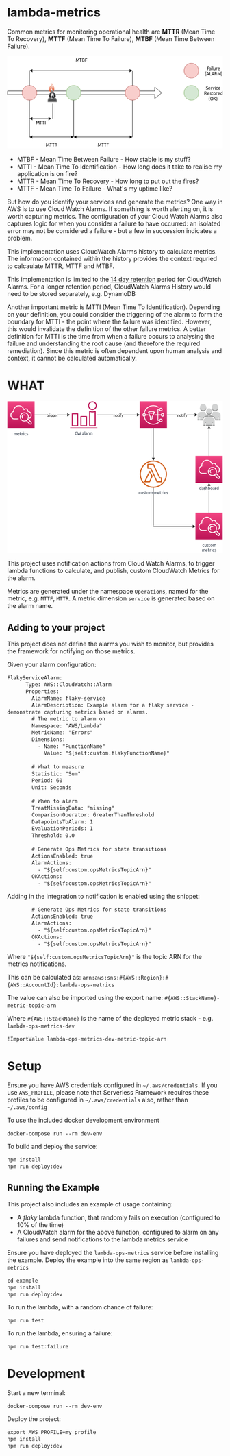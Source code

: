 # lambda-metrics

Common metrics for monitoring operational health are **MTTR** (Mean Time To Recovery), **MTTF** (Mean Time To Failure), **MTBF** (Mean Time Between Failure).

![failure-metrics](./doc/img/failure-metrics.png)

*  MTBF - Mean Time Between Failure - How stable is my stuff?
*  MTTI - Mean Time To Identification - How long does it take to realise my application is on fire?
*  MTTR - Mean Time To Recovery - How long to put out the fires?
*  MTTF - Mean Time To Failure - What's my uptime like?

But how do you identify your services and generate the metrics?  One way in AWS is to use Cloud Watch Alarms.  If something is worth alerting on, it is worth capturing metrics.  The configuration of your Cloud Watch Alarms also captures logic for when you consider a failure to have occurred: an isolated error may not be considered a failure - but a few in succession indicates a problem.

This implementation uses CloudWatch Alarms history to calculate metrics.  The information contained within the history provides the context requried to calcaulate MTTR, MTTF and MTBF.  

This implementation is limited to the [14 day retention](https://aws.amazon.com/cloudwatch/faqs/) period for CloudWatch Alarms. For a longer retention period, CloudWatch Alarms History would need to be stored separately, e.g. DynamoDB

Another important metric is MTTI (Mean Time To Identification).  Depending on your definition, you could consider the triggering of the alarm to form the boundary for MTTI - the point where the failure was identified.  However, this would invalidate the definition of the other failure metrics.  A better definition for MTTI is the time from when a failure occurs to analysing the failure and understanding the root cause (and therefore the required remediation).  Since this metric is often dependent upon human analysis and context, it cannot be calculated automatically.

# WHAT

![](./doc/img/failure-metric-architecture.png)

This project uses notification actions from Cloud Watch Alarms, to trigger lambda functions to calculate, and publish, custom CloudWatch Metrics for the alarm.

Metrics are generated under the namespace `Operations`, named for the metric, e.g. `MTTF`, `MTTR`.  A metric dimension `service` is generated based on the alarm name.

## Adding to your project

This project does not define the alarms you wish to monitor, but provides the framework for notifying on those metrics.

Given your alarm configuration:
```
FlakyServiceAlarm:
      Type: AWS::CloudWatch::Alarm
      Properties:
        AlarmName: flaky-service
        AlarmDescription: Example alarm for a flaky service - demonstrate capturing metrics based on alarms.
        # The metric to alarm on
        Namespace: "AWS/Lambda"
        MetricName: "Errors"
        Dimensions:
          - Name: "FunctionName"
            Value: "${self:custom.flakyFunctionName}"
        
        # What to measure
        Statistic: "Sum"
        Period: 60
        Unit: Seconds
        
        # When to alarm
        TreatMissingData: "missing"
        ComparisonOperator: GreaterThanThreshold
        DatapointsToAlarm: 1
        EvaluationPeriods: 1
        Threshold: 0.0

        # Generate Ops Metrics for state transitions
        ActionsEnabled: true
        AlarmActions:
          - "${self:custom.opsMetricsTopicArn}"
        OKActions:
          - "${self:custom.opsMetricsTopicArn}"
```

Adding in the integration to notification is enabled using the snippet:
```
        # Generate Ops Metrics for state transitions
        ActionsEnabled: true
        AlarmActions:
          - "${self:custom.opsMetricsTopicArn}"
        OKActions:
          - "${self:custom.opsMetricsTopicArn}"
```

Where `"${self:custom.opsMetricsTopicArn}"` is the topic ARN for the metrics notifications.

This can be calculated as: `arn:aws:sns:#{AWS::Region}:#{AWS::AccountId}:lambda-ops-metrics`

The value can also be imported using the export name: `#{AWS::StackName}-metric-topic-arn`

Where `#{AWS::StackName}` is the name of the deployed metric stack - e.g. `lambda-ops-metrics-dev`
```
!ImportValue lambda-ops-metrics-dev-metric-topic-arn
```

# Setup

Ensure you have AWS credentials configured in `~/.aws/credentials`.  If you use `AWS_PROFILE`, please note that Serverless Framework requires these profiles to be configured in `~/.aws/credentials` also, rather than `~/.aws/config`

To use the included docker development environment
```
docker-compose run --rm dev-env
```

To build and deploy the service:
```
npm install
npm run deploy:dev
```

## Running the Example
This project also includes an example of usage containing:

* A _flaky_ lambda function, that randomly fails on execution (configured to 10% of the time)
* A CloudWatch alarm for the above function, configured to alarm on any failures and send notifications to the lambda metrics service

Ensure you have deployed the `lambda-ops-metrics` service before installing the example.
Deploy the example into the same region as `lambda-ops-metrics`

```
cd example
npm install
npm run deploy:dev
```

To run the lambda, with a random chance of failure:
```
npm run test
```

To run the lambda, ensuring a failure:
```
npm run test:failure
```

# Development


Start a new terminal:
```
docker-compose run --rm dev-env
```

Deploy the project:

```
export AWS_PROFILE=my_profile
npm install
npm run deploy:dev
```
